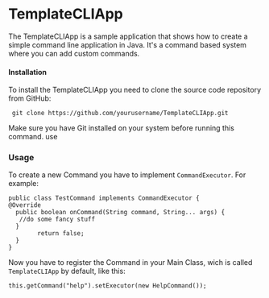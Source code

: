 
# TemplateCLIApp

The TemplateCLIApp is a sample application that shows how to create a simple command line application in Java. It's a command based system where you can add custom commands.

#### Installation
To install the TemplateCLIApp you need to clone the source code repository from GitHub:


     git clone https://github.com/yourusername/TemplateCLIApp.git


Make sure you have Git installed on your system before running this command.
use
### Usage
To create a new Command you have to implement `CommandExecutor`.
For example:

    public class TestCommand implements CommandExecutor {   
    @Override  
      public boolean onCommand(String command, String... args) {
       //do some fancy stuff
      }  
            return false;  
      }  
    }

Now you have to register the Command in your Main Class, wich is called `TemplateCLIApp` by default, like this:

    this.getCommand("help").setExecutor(new HelpCommand());

